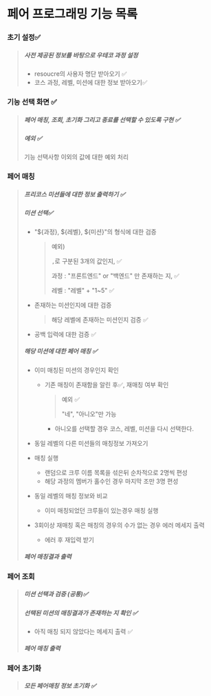# 페어 프로그래밍 기능 목록

### 초기 설정✅

>##### 사전 제공된 정보를 바탕으로 우테코 과정 설정
>
>- resoucre의 사용자 명단 받아오기 ✅
>- 코스 과정, 레벨, 미션에 대한 정보 받아오기✅

### 기능 선택 화면 ✅

> ##### 페어 매칭, 조회, 초기화 그리고 종료를 선택할 수 있도록 구현 ✅
>
> ##### 예외 ✅
>
> 기능 선택사항 이외의 값에 대한 예외 처리

### 페어 매칭

> ##### 프리코스 미션들에 대한 정보 출력하기 ✅
>
> ##### 미션 선택✅
>
> - "${과정}, ${레벨}, ${미션}"의 형식에 대한 검증
>
>   > 예외)
>   >
>   > `,`로 구분된 3개의 값인지, ✅
>   >
>   > 과정 : "프론트엔드" or "백엔드" 만 존재하는 지, ✅ 
>   >
>   > 레벨  : "레벨" + "1~5" ✅
>
> - 존재하는 미션인지에 대한 검증
>
>   > 해당 레벨에 존재하는 미션인지 검증 ✅
>   
> - 공백 입력에 대한 검증 ✅
>
> ##### 해당 미션에 대한 페어 매칭 ✅
>
> - 이미 매칭된 미션의 경우인지 확인 
>
>   - 기존 매칭이 존재함을 알린 후✅, 재매칭 여부 확인
>
>     > 예외 ✅
>     >
>     > "네", "아니오"만 가능
>
>     - 아니오를 선택할 경우 코스, 레벨, 미션을 다시 선택한다.
>
> - 동일 레벨의 다른 미션들의 매칭정보 가져오기
>
> - 매칭 실행
>
>   - 랜덤으로 크루 이름 목록을 섞은뒤 순차적으로 2명씩 편성
>   - 해당 과정의 멤버가 홀수인 경우 마지막 조만 3명 편성
>
> - 동일 레벨의 매칭 정보와 비교
>   - 이미 매칭되었던 크루들이 있는경우 매칭 실행
> - 3회이상 재매칭 혹은 매칭의 경우의 수가 없는 경우 에러 메세지 출력
>   - 에러 후 재입력 받기
>
> ##### 페어 매칭결과 출력



### 페어 조회

>##### 미션 선택과 검증 (공통)✅
>
>##### 선택된 미션의 매칭결과가 존재하는 지 확인 ✅
>
>- 아직 매칭 되지 않았다는 메세지 출력 ✅
>
>##### 페어 매칭 출력

### 페어 초기화

> ##### 모든 페어매칭 정보 초기화 ✅
